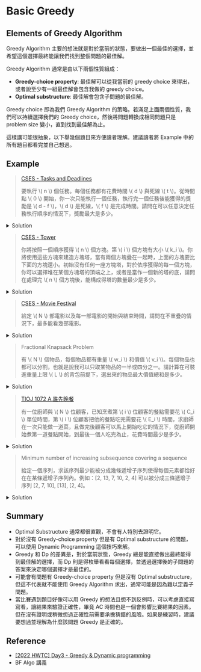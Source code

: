 # Basic Greedy 

## Elements of Greedy Algorithm

Greedy Algorithm 主要的想法就是對於當前的狀態，要做出一個最佳的選擇，並希望這個選擇最終能讓我們找到整個問題的最佳解。

Greedy Algorithm 通常是由以下兩個性質組成：
- **Greedy-choice property**: 最佳解可以從我當前的 greedy choice 來得出，或者說至少有一組最佳解會包含我做的 greedy choice。
- **Optimal substructure**: 最佳解會包含子問題的最佳解。

Greedy choice 即為我們 Greedy Algorithm 的策略。若滿足上面兩個性質，我們可以持續選擇我們的 Greedy choice，然後將問題轉換成相同問題只是 problem size 變小，直到找到最佳解為止。

這樣講可能很抽象，以下舉幾個題目來方便讀者理解。建議讀者將 Example 中的所有題目都看完並自己想過。


## Example

> [CSES - Tasks and Deadlines](https://cses.fi/problemset/task/1630)
> 
> 要執行 \\( n \\) 個任務。每個任務都有花費時間 \\( d \\) 與死線 \\( t \\)。從時間點 \\( 0 \\) 開始，你一次只能執行一個任務，執行完一個任務後能獲得的獎勵是 \\( d - f \\)，\\( d \\) 是死線，\\( f \\) 是完成時間。請問在可以任意決定任務執行順序的情況下，獎勵最大是多少。


<details><summary>Solution</summary>

令 \\( d_i \\) 為第 \\(i \\) 個執行的任務的死線，\\( f_i \\) 為第 \\( i \\) 個執行的任務的完成時間，我們要最大化 \\( \sum{d_i - f_i} \\)。

可以發現 \\( \sum{d_i} \\) 其實是固定的我們無法改變它，可以將其先忽略。問題變成要找到一個執行順序最小化 \\( \sum{f_i} \\)。解答是按照花費時間由小到大執行即可，以下來證明為什麼這個演算法是正確的。

#### Greedy-choice property

我們的 greedy choice 是花費時間最小的任務第一個執行。以下使用反證法證明必定存在一組最佳解是首先執行花費時間最小的任務。

考慮一個最佳解但第一個執行的不是花費時間最小的任務，我們可以將花費時間最小的任務和第一個交換執行順序，這樣所有在他們之間的任務的結束時間以及執行完第一個任務的時間都會減少，導致獲得一個更好的解與最佳解這個前提矛盾，故得證。

例如假設四個任務的時間花費為 3, 4, 5, 6：
- 若執行順序為 5 -> 4 -> 3 -> 6，則結束時間分別是 5, 9, 12, 18
- 將最小的和第一個交換，執行順序變成 3 -> 4 -> 5 -> 6，則結束時間分別是 3, 7, 12, 18，這樣 \\( \sum{f_i} \\) 更小。

#### Optimal Substructure
接著我們來證明有 Optimal Substruture 的性質，也就是最佳解會包含子問題的最佳解。

原問題是要計算 \\( \sum{f_i} \\) 的最小值。我們首先 greedy choice 了一個花費時間最小的任務來執行之後，假設其時間花費為 \\( d \\)，原問題將變成計算 \\( d × n + \\)剩餘 \\( n - 1 \\) 個任務的 \\( \sum{f_i} \\)。可以輕易用反證法證明一定是取剩餘 \\( n - 1 \\) 個任務的最佳解。故得證此問題有 Optimal Substructure。

由上述兩個性質，我們可以選擇我們的 Greedy choice，也就是選擇當前花費時間最小的任務來執行，因為我們已經證明了至少有一組最佳解會先選他，然後將問題轉換成相同問題但是 problem size 減一，又因為有 Optimal Substurcture，可以重複使用我們的 greedy choice。最終即可找到最佳解。

當然證明 Greedy 演算法的正確性不一定要照著上述的邏輯，例如也可以直接證明按照花費時間由小到大執行能獲得最小值，然後證明將執行順序中花費時間逆序的配對交換會讓答案變好，因此只要序列有逆序的配對就將其交換直到沒有，就會獲得按照花費時間由小到大的順序。

</details>


> [CSES - Tower](https://cses.fi/problemset/task/1073)
> 
> 你將按照一個順序獲得 \\( n \\) 個方塊。第 \\( i \\) 個方塊有大小 \\( k_i \\)。你將使用這些方塊來建造方塊塔，當有兩個方塊疊在一起時，上面的方塊要比下面的方塊還小。初始沒有任何一座方塊塔，對於依序獲得的每一個方塊，你可以選擇堆在某個方塊塔的頂端之上，或者是當作一個新的塔的底，請問在處理完 \\( n \\) 個方塊後，能構成得塔的數量最少是多少。

<details><summary>Solution</summary>

作法為對於依序獲得的每一個方塊，將其放置在可以放的塔中頂端數字最小的之上，若不存在可以放的塔，就將其當做新的塔的底。例如下圖：目前有三座塔，要處理大小為 2 的方塊，他可以放在 5 和 3 之上，因為 3 比較小，所以將其放在 3 之上。

<img src="image/tower_example.png" width="500" style="display:block; margin: 0 auto;"/>

我們可以想像永遠都有一個無限大的方塊在最底下，這樣就可以省略不存在可以放的塔的狀況。我們的 greedy choice 為「對於依序獲得的每一個方塊，將其放置在可以放的塔中頂端數字最小的之上」，以下將證明其正確性。

假設有一個最佳解（這裡的最佳解指的是處理方塊的「方式」使得最終塔的數量最少）沒有遵守我們的 greedy choice，也就是說假設我們要處理大小為 \\( y \\) 的方塊，而且 \\( y < x_1 < x_2 \\)，在某個時刻，我們將 \\( y \\) 放在 \\( x_2 \\) 之上而非 greedy choice 會選擇的 \\( x_1 \\) 之上。我們接著要證明，放在 \\( x_1 \\) 之上答案不會比較差，因此必定還是能構成一組最佳解。

如下圖左邊，藍色部分為最佳解中 \\( y \\) 以及它之上的方塊，綠色部分為 \\( x_1 \\) 之上的方塊。可見 \\( y \\) 放在 \\( x_2 \\) 之上而非我們 greedy choice 會選擇的 \\( x_1 \\)。因為 \\( y < x_1 \\)，\\( y \\) 可以被放到 \\( x_1 \\) 之上，而之後所有 \\( y \\) 以上的方塊在處理時也能夠被放在 \\( y \\) 以上。同理，因為 \\( x_1 < x_2 \\)，所有在 \\( x_1 \\) 之上的方塊一定也能被放在 \\( x_2 \\) 之上。因此，我們可以將 \\( y \\) 放到 \\( x_1 \\) 之上而非 \\( x_2 \\)，等同於將最佳解中的藍色與綠色部分交換，成為以下右邊所。這仍然會是合法且能構造出來的解，答案數量也不會比原本的最佳解還糟，故得證。

<img src="image/tower_proof_1.png" width="500" style="display:block; margin: 0 auto;"/>

對於沒有遵守 greedy choice 的最佳解，我們都可以將其轉換成有遵守 greedy choice 的最佳解，故必存在一組最佳解會遵守我們的 greedy choice。因此這個做法能計算出答案。

</details>


> [CSES - Movie Festival](https://cses.fi/problemset/task/1629)
> 
> 給定 \\( N \\) 部電影以及每一部電影的開始與結束時間，請問在不重疊的情況下，最多能看幾部電影。

<details><summary>Solution</summary>

可以提出很多 greedy 的策略，例如先挑最早開始的電影、先挑時間最短的電影等，但是都是錯的。要如何證明一個 greedy 策略是錯誤的呢？最簡單的方式就是找反例。讀者可以自行構造看看前面提的錯誤策略的反例。

正確作法為，將電影按照結束時間由小到大排序，先挑最早結束的電影，接著在不重疊的情況下持續挑最早結束的直到沒有電影可挑為止。如下圖所示：

<img src="image/movie_festival_sol.png" width="400" style="display:block; margin: 0 auto;"/>


證明留給讀者練習。

Hint：可以從證明至少有一組最佳解包含結束時間最早的電影開始著手。
</details>

> Fractional Knapsack Problem
>
> 有 \\( N \\) 個物品，每個物品都有重量 \\( w_i \\) 和價值 \\( v_i \\)。每個物品也都可以分割，也就是說我可以只取某物品的一半或四分之一。請計算在可裝進重量上限 \\( L \\) 的背包前提下，選出來的物品最大價值總和是多少。

<details><summary>Solution</summary>

將物品按照 \\( \frac{v_i}{w_i} \\) 也就是每單位重量的價值排序，優先挑選該值較大的直到不能選。證明留給讀者練習。

Hint: 證明若不按照每單位重量的價值來挑，將挑選順序逆序的部分交換必能得到一組相同或者是更好的解。
</details>

> [TIOJ 1072 A.誰先晚餐](https://tioj.ck.tp.edu.tw/problems/1072)
>
> 有一位廚師與 \\( N \\) 位顧客，已知烹煮第 \\( i \\) 位顧客的餐點需要花 \\( C_i \\) 單位時間，第 \\( i \\) 位顧客把他的餐點吃完需要花 \\( E_i \\) 時間，求廚師在一次只能做一道菜，且做完後顧客可以馬上開始吃它的情況下，從廚師開始煮第一道餐點開始，到最後一個人吃完為止，花費時間最少是多少。

<details><summary>Solution</summary>
廚師按照吃餐點的速度由慢到快來烹煮。證明留給讀者練習。
</details>

> Minimum number of increasing subsequence covering a sequence
>
> 給定一個序列，求該序列最少能被分成幾條遞增子序列使得每個元素都恰好在在某條遞增子序列內。例如：[2, 13, 7, 10, 2, 4] 可以被分成三條遞增子序列 [2, 7, 10], [13], [2, 4]。

<details><summary>Solution</summary>

此問題為非常經典的問題，可以參考 [USACO Guide - Longest Increasing Subsequence](https://usaco.guide/gold/lis?lang=cpp#example---pcb) 章節中的解答。注：連結中的題目與上述的不同，但是將包裝拆開後會等價求此問題的解。

</details>

## Summary
- Optimal Substructure 通常都很直觀，不會有人特別去證明它。
- 對於沒有 Greedy-choice property 但是有 Optimal substructure 的問題，可以使用 Dynamic Programming 這個技巧來解。
- Greedy 和 Dp 的差異是，對於當前狀態，Greedy 總是能直接做出最終能得到最佳解的選擇，而 Dp 則是得枚舉看看每個選擇，並透過選擇後的子問題的答案來決定哪個選擇才是最佳的。
- 可能會有問題有 Greedy-choice property 但是沒有 Optimal substructure，但這不代表就不能使用 Greedy Algorithm 求出，通常可能是因為難以定義子問題。
- 當比賽遇到題目好像可以用 Greedy 的想法且想不到反例時，可以考慮直接寫寫看，讓結果來驗證正確性，畢竟 AC 時間也是一個會影響比賽結果的因素。但在沒有證明或稍微想過正確性前需要承擔猜錯的風險。如果是練習時，建議要想過並理解為什麼該問題 Greedy 是正確的。

## Reference
- [[2022 HWTC] Day3 - Greedy & Dynamic programming](https://drive.google.com/file/d/1cks-b5ELqYp2el-V8-WfJxZbb2An8AQ-/view?usp=sharing)
- BF Algo 講義
